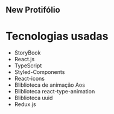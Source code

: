 ## New Protifólio

# Tecnologias usadas
- StoryBook
- React.js
- TypeScript
- Styled-Components
- React-icons
- Bliblioteca de animação Aos
- Bliblioteca react-type-animation
- Bliblioteca uuid
- Redux.js
